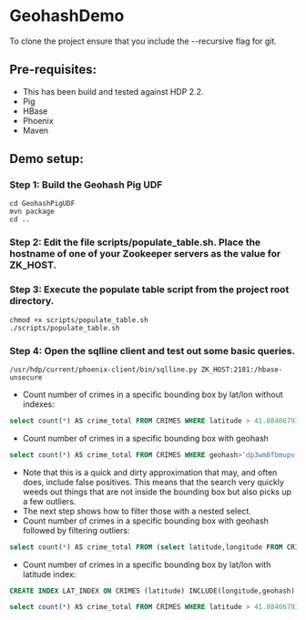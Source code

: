 # GeohashDemo

To clone the project ensure that you include the --recursive flag for git.

## Pre-requisites:
* This has been build and tested against HDP 2.2.
* Pig
* HBase
* Phoenix
* Maven

## Demo setup:
### Step 1: Build the Geohash Pig UDF
```
cd GeohashPigUDF
mvn package
cd ..
```

### Step 2: Edit the file scripts/populate_table.sh. Place the hostname of one of your Zookeeper servers as the value for ZK_HOST.

### Step 3: Execute the populate table script from the project root directory.
```
chmod +x scripts/populate_table.sh
./scripts/populate_table.sh
```
### Step 4: Open the sqlline client and test out some basic queries.
```
/usr/hdp/current/phoenix-client/bin/sqlline.py ZK_HOST:2181:/hbase-unsecure
```

* Count number of crimes in a specific bounding box by lat/lon without indexes:
```sql
select count(*) AS crime_total FROM CRIMES WHERE latitude > 41.88406793446202 AND latitude < 41.88860472371386 AND longitude > -87.6448917388916 AND longitude < -87.63922691345215;
```
* Count number of crimes in a specific bounding box with geohash
```sql
select count(*) AS crime_total FROM CRIMES WHERE geohash>'dp3wm8fbmupv' AND geohash < 'dp3wm9x4cczv';
```
  * Note that this is a quick and dirty approximation that may, and often does, include false positives. This means that the search very quickly weeds out things that are not inside the bounding box but also picks up a few outliers. 
  * The next step shows how to filter those with a nested select.
* Count number of crimes in a specific bounding box with geohash followed by filtering outliers:
```sql
select count(*) AS crime_total FROM (select latitude,longitude FROM CRIMES WHERE geohash>'dp3wm8fbmupv' AND geohash < 'dp3wm9x4cczv') AS t WHERE t.latitude > 41.88406793446202 AND t.latitude < 41.88860472371386 AND t.longitude > -87.6448917388916 AND t.longitude < -87.63922691345215;
```
* Count number of crimes in a specific bounding box by lat/lon with latitude index:
```sql
CREATE INDEX LAT_INDEX ON CRIMES (latitude) INCLUDE(longitude,geohash);
```
```sql
select count(*) AS crime_total FROM CRIMES WHERE latitude > 41.88406793446202 AND latitude < 41.88860472371386 AND longitude > -87.6448917388916 AND longitude < -87.63922691345215;
```
